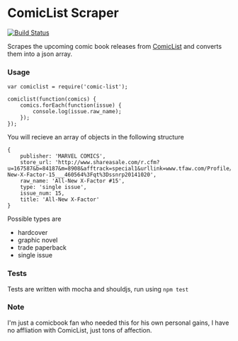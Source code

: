 # ComicList Scraper
[![Build Status](https://secure.travis-ci.org/dmamills/comic-list.png)](http://travis-ci.org/dmamills/comic-list)

Scrapes the upcoming comic book releases from [ComicList](http://comiclist.com) and converts them into a json array.

### Usage

```
var comiclist = require('comic-list');

comiclist(function(comics) {
	comics.forEach(function(issue) {
		console.log(issue.raw_name);
	});
});
````

You will recieve an array of objects in the following structure
```
{ 
	publisher: 'MARVEL COMICS',
	store_url: 'http://www.shareasale.com/r.cfm?u=167587&b=84187&m=8908&afftrack=special1&urllink=www.tfaw.com/Profile/All-New-X-Factor-15___460564%3Fqt%3Dssnrp20141020',
	raw_name: 'All-New X-Factor #15',
	type: 'single issue',
	issue_num: 15,
	title: 'All-New X-Factor'
}

```

Possible types are
* hardcover
* graphic novel
* trade paperback
* single issue

### Tests

Tests are written with mocha and shouldjs, run using `npm test`

### Note

I'm just a comicbook fan who needed this for his own personal gains, I have no affliation with ComicList, just tons of affection.

